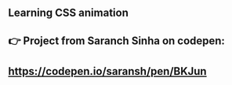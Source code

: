 ## Learning CSS animation

## 👉️ Project from Saranch Sinha on codepen:

## https://codepen.io/saransh/pen/BKJun
